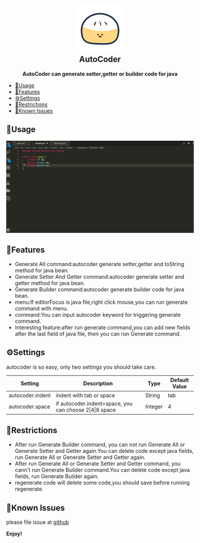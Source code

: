 <h2 align="center"><img src="https://raw.githubusercontent.com/simahao/autocoder/master/images/icon.png" height="128"><br>AutoCoder</h2>
<p align="center"><strong>AutoCoder can generate setter,getter or builder code for java</strong></p>

- [🌴Usage](#%F0%9F%8C%B4usage)
- [💮Features](#%F0%9F%92%AEfeatures)
- [⚙️Settings](#%E2%9A%99%EF%B8%8Fsettings)
- [🤣Restrictions](#%F0%9F%A4%A3restrictions)
- [🐛Known Issues](#%F0%9F%90%9Bknown-issues)

## 🌴Usage
![How to use](images/usages.gif)

## 💮Features
- Generate All command:autocoder generate setter,getter and toString method for java bean.
- Generate Setter And Getter command:autocoder generate setter and getter method for java bean.
- Generate Builder command:autocoder generate builder code for java bean.
- menu:If editorFocus is java file,right click mouse,you can run generate command with menu.
- command:You can input autocoder keyword for triggering generate command.
- Interesting feature:after run generate command,you can add new fields after the last field of java file, then you can run Generate command.

## ⚙️Settings
autocoder is so easy, only two settings you should take care.

| Setting          | Description                                             | Type    | Default Value |
| ---------------- | ------------------------------------------------------- | ------- | ------------- |
| autocoder.indent | indent with tab or space                                | String  | tab           |
| autocoder.space  | if autocoder.indent=space, you can choose 2\|4\|8 space | Integer | 4             |

## 🤣Restrictions
- After run Generate Builder command, you can not run Generate All or Generate Setter and Getter again.You can delete code except java fields, run Generate All or Generate Setter and Getter again.
- After run Generate All or Generate Setter and Getter command, you cann't run Generate Builder command.You can delete code except java fields, run Generate Builder again. 
- regenerate code will delete some code,you should save before running regenerate.

## 🐛Known Issues
please file issue at [github](https://github.com/simahao/autocoder/issues)

**Enjoy!**
